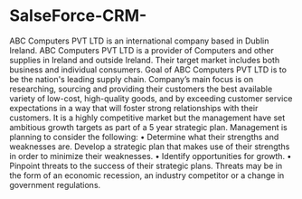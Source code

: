 #  SalseForce-CRM-


ABC Computers PVT LTD is an international company based in Dublin Ireland. ABC Computers PVT LTD is a provider of Computers and other supplies in Ireland and outside Ireland. Their target market includes both business and individual consumers.    Goal of ABC Computers PVT LTD is to be the nation's leading supply chain. Company’s main focus is on researching, sourcing and providing their customers the best available variety of low-cost, high-quality goods, and by exceeding customer service expectations in a way that will foster strong relationships with their customers.
It is a highly competitive market but the management have set ambitious growth targets as part of a 5 year strategic plan. Management is planning to consider the following:
•	Determine what their strengths and weaknesses are. Develop a strategic plan that makes use of their strengths in order to minimize their weaknesses.
•	Identify opportunities for growth. 
•	Pinpoint threats to the success of their strategic plans. Threats may be in the form of an economic recession, an industry competitor or a change in government regulations.
